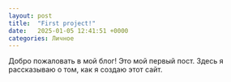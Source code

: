 ```yaml
---
layout: post
title:  "First project!"
date:   2025-01-05 12:41:51 +0000
categories: Личное
---
```

Добро пожаловать в мой блог! Это мой первый пост. Здесь я рассказываю о том, как я создаю этот сайт.
